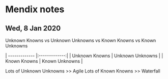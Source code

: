 # Mendix notes

## Wed, 8 Jan 2020

Unknown Knowns vs Unknown Unknowns vs Known Knowns vs Known Unknowns

| ------------- |:-------------:|
| Unknown Knowns      | Unknown Unknowns |
| Known Knowns      | Known Unknowns      |

 Lots of Unknown Unknowns >> Agile
 Lots of Known Knowns >> Waterfall
